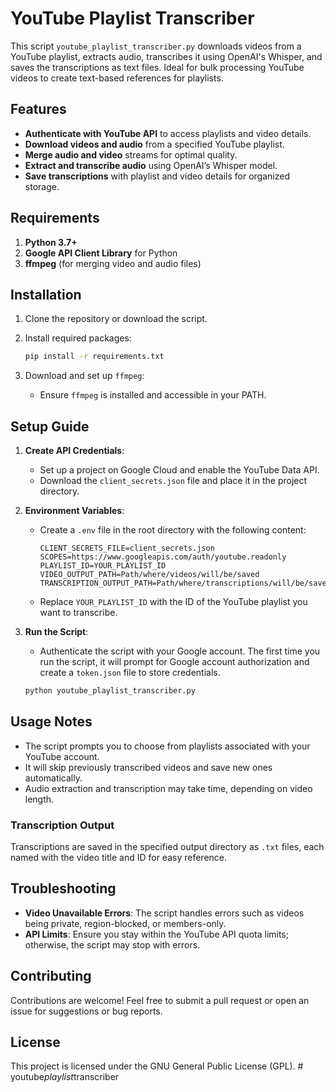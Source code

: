 
# YouTube Playlist Transcriber

This script `youtube_playlist_transcriber.py` downloads videos from a YouTube playlist, extracts audio, transcribes it using OpenAI's Whisper, and saves the transcriptions as text files. Ideal for bulk processing YouTube videos to create text-based references for playlists.

## Features
- **Authenticate with YouTube API** to access playlists and video details.
- **Download videos and audio** from a specified YouTube playlist.
- **Merge audio and video** streams for optimal quality.
- **Extract and transcribe audio** using OpenAI’s Whisper model.
- **Save transcriptions** with playlist and video details for organized storage.

## Requirements
1. **Python 3.7+**
2. **Google API Client Library** for Python
3. **ffmpeg** (for merging video and audio files)

## Installation

1. Clone the repository or download the script.
2. Install required packages:
    ```bash
    pip install -r requirements.txt
    ```

3. Download and set up `ffmpeg`:
   - Ensure `ffmpeg` is installed and accessible in your PATH.

## Setup Guide

1. **Create API Credentials**:
    - Set up a project on Google Cloud and enable the YouTube Data API.
    - Download the `client_secrets.json` file and place it in the project directory.

2. **Environment Variables**:
   - Create a `.env` file in the root directory with the following content:
     ```
     CLIENT_SECRETS_FILE=client_secrets.json
     SCOPES=https://www.googleapis.com/auth/youtube.readonly
     PLAYLIST_ID=YOUR_PLAYLIST_ID
     VIDEO_OUTPUT_PATH=Path/where/videos/will/be/saved
     TRANSCRIPTION_OUTPUT_PATH=Path/where/transcriptions/will/be/saved
     ```
   - Replace `YOUR_PLAYLIST_ID` with the ID of the YouTube playlist you want to transcribe.

3. **Run the Script**:
   - Authenticate the script with your Google account. The first time you run the script, it will prompt for Google account authorization and create a `token.json` file to store credentials.
   ```bash
   python youtube_playlist_transcriber.py
   ```

## Usage Notes

- The script prompts you to choose from playlists associated with your YouTube account.
- It will skip previously transcribed videos and save new ones automatically.
- Audio extraction and transcription may take time, depending on video length.

### Transcription Output
Transcriptions are saved in the specified output directory as `.txt` files, each named with the video title and ID for easy reference.

## Troubleshooting
- **Video Unavailable Errors**: The script handles errors such as videos being private, region-blocked, or members-only.
- **API Limits**: Ensure you stay within the YouTube API quota limits; otherwise, the script may stop with errors.

## Contributing
Contributions are welcome! Feel free to submit a pull request or open an issue for suggestions or bug reports.

## License
This project is licensed under the GNU General Public License (GPL).
#   y o u t u b e _ p l a y l i s t _ t r a n s c r i b e r  
 
